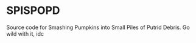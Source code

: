 # SPISPOPD
Source code for Smashing Pumpkins into Small Piles of Putrid Debris. Go wild with it, idc
